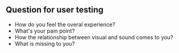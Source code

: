 ## Question for user testing
* How do you feel the overal experience?
* What's your pain point? 
* How the relationship between visual and sound comes to you?
* What is missing to you?
